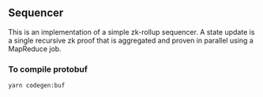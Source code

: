 ## Sequencer

This is an implementation of a simple zk-rollup sequencer. A state update is a single recursive zk proof that is aggregated and proven in parallel using a MapReduce job.


### To compile protobuf

```bash
yarn codegen:buf
```